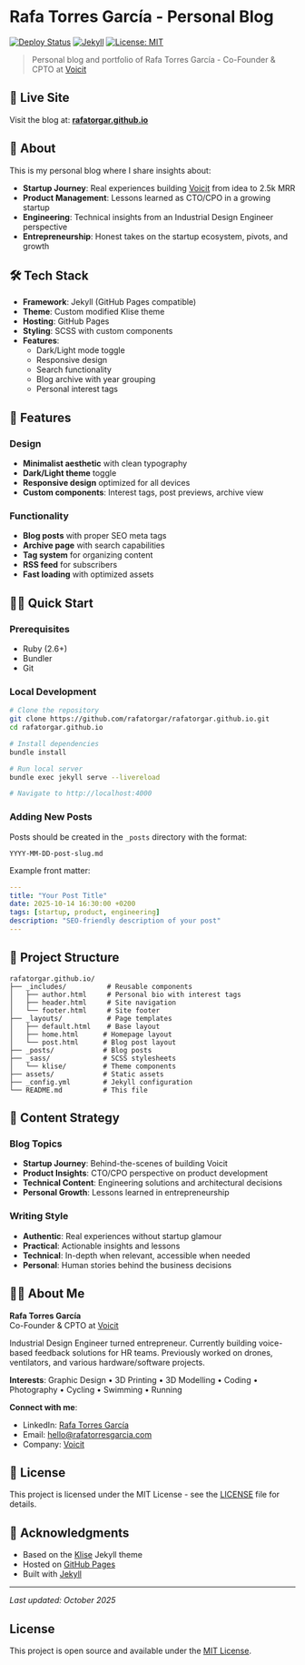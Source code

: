 # Rafa Torres García - Personal Blog

[![Deploy Status](https://github.com/rafatorgar/rafatorgar.github.io/actions/workflows/pages/pages-build-deployment/badge.svg)](https://github.com/rafatorgar/rafatorgar.github.io/actions/workflows/pages/pages-build-deployment)
[![Jekyll](https://img.shields.io/badge/Jekyll-v3.10.0-red)](https://jekyllrb.com/)
[![License: MIT](https://img.shields.io/badge/License-MIT-yellow.svg)](https://opensource.org/licenses/MIT)

> Personal blog and portfolio of Rafa Torres García - Co-Founder & CPTO at [Voicit](https://voicit.es)

## 🚀 Live Site

Visit the blog at: **[rafatorgar.github.io](https://rafatorgar.github.io)**

## 📝 About

This is my personal blog where I share insights about:

- **Startup Journey**: Real experiences building [Voicit](https://voicit.es) from idea to 2.5k MRR
- **Product Management**: Lessons learned as CTO/CPO in a growing startup
- **Engineering**: Technical insights from an Industrial Design Engineer perspective
- **Entrepreneurship**: Honest takes on the startup ecosystem, pivots, and growth

## 🛠️ Tech Stack

- **Framework**: Jekyll (GitHub Pages compatible)
- **Theme**: Custom modified Klise theme
- **Hosting**: GitHub Pages
- **Styling**: SCSS with custom components
- **Features**:
  - Dark/Light mode toggle
  - Responsive design
  - Search functionality
  - Blog archive with year grouping
  - Personal interest tags

## 🎨 Features

### Design

- **Minimalist aesthetic** with clean typography
- **Dark/Light theme** toggle
- **Responsive design** optimized for all devices
- **Custom components**: Interest tags, post previews, archive view

### Functionality

- **Blog posts** with proper SEO meta tags
- **Archive page** with search capabilities
- **Tag system** for organizing content
- **RSS feed** for subscribers
- **Fast loading** with optimized assets

## 🏃‍♂️ Quick Start

### Prerequisites

- Ruby (2.6+)
- Bundler
- Git

### Local Development

```bash
# Clone the repository
git clone https://github.com/rafatorgar/rafatorgar.github.io.git
cd rafatorgar.github.io

# Install dependencies
bundle install

# Run local server
bundle exec jekyll serve --livereload

# Navigate to http://localhost:4000
```

### Adding New Posts

Posts should be created in the `_posts` directory with the format:

```
YYYY-MM-DD-post-slug.md
```

Example front matter:

```yaml
---
title: "Your Post Title"
date: 2025-10-14 16:30:00 +0200
tags: [startup, product, engineering]
description: "SEO-friendly description of your post"
---
```

## 📁 Project Structure

```
rafatorgar.github.io/
├── _includes/          # Reusable components
│   ├── author.html     # Personal bio with interest tags
│   ├── header.html     # Site navigation
│   └── footer.html     # Site footer
├── _layouts/           # Page templates
│   ├── default.html    # Base layout
│   ├── home.html      # Homepage layout
│   └── post.html      # Blog post layout
├── _posts/            # Blog posts
├── _sass/             # SCSS stylesheets
│   └── klise/         # Theme components
├── assets/            # Static assets
├── _config.yml        # Jekyll configuration
└── README.md          # This file
```

## 🎯 Content Strategy

### Blog Topics

- **Startup Journey**: Behind-the-scenes of building Voicit
- **Product Insights**: CTO/CPO perspective on product development
- **Technical Content**: Engineering solutions and architectural decisions
- **Personal Growth**: Lessons learned in entrepreneurship

### Writing Style

- **Authentic**: Real experiences without startup glamour
- **Practical**: Actionable insights and lessons
- **Technical**: In-depth when relevant, accessible when needed
- **Personal**: Human stories behind the business decisions

## 👨‍💻 About Me

**Rafa Torres García**  
Co-Founder & CPTO at [Voicit](https://voicit.es)

Industrial Design Engineer turned entrepreneur. Currently building voice-based feedback solutions for HR teams. Previously worked on drones, ventilators, and various hardware/software projects.

**Interests**: Graphic Design • 3D Printing • 3D Modelling • Coding • Photography • Cycling • Swimming • Running

**Connect with me**:

- LinkedIn: [Rafa Torres García](https://linkedin.com/in/rafatorgar)
- Email: hello@rafatorresgarcia.com
- Company: [Voicit](https://voicit.es)

## 📄 License

This project is licensed under the MIT License - see the [LICENSE](LICENSE) file for details.

## 🙏 Acknowledgments

- Based on the [Klise](https://github.com/piharpi/klise) Jekyll theme
- Hosted on [GitHub Pages](https://pages.github.com/)
- Built with [Jekyll](https://jekyllrb.com/)

---

_Last updated: October 2025_

## License

This project is open source and available under the [MIT License](LICENSE).
